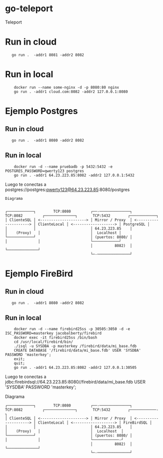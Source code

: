 # go-teleport
Teleport


# Run in cloud
```
   go run .  -addr1 8081 -addr2 8082
```


# Run in local

```
    docker run --name some-nginx -d -p 8080:80 nginx
    go run . -addr1 cloud.com:8082 -addr2 127.0.0.1:8080
```

# Ejemplo Postgres 

## Run in cloud
```
   go run .  -addr1 8080 -addr2 8082
```

## Run in local
```
    docker run -d --name pruebadb -p 5432:5432 -e POSTGRES_PASSWORD=qwerty123 postgres
    go run . -addr1 64.23.223.85:8082 -addr2 127.0.0.1:5432
```

Luego te conectas a  postgres://postgres:qwerty123@64.23.223.85:8080/postgres

```
Diagrama


┌────────────┐        TCP:8080         ┌──-──────────────┐        TCP:8082         ┌──────────────┐       TCP:5432        ┌────────────┐
│ ClienteSQL │ <---------------------> │ Mirror / Proxy  │ <---------------------> │ ClienteLocal │ <-------------------> │ PostgreSQL │
│            │                         │ 64.23.223.85    │                         │    (Proxy)   │                       │  Localhost │
└────────────┘                         │ (puertos: 8080/ │                         │              │                       └────────────┘
                                       │          8082)  │                         └──────────────┘
                                       └─-───────────────┘

```


# Ejemplo FireBird 

## Run in cloud
```
   go run .  -addr1 8080 -addr2 8082
```

## Run in local
```
    docker run -d --name firebird25ss -p 30505:3050 -d -e ISC_PASSWORD=masterkey jacobalberty/firebird
    docker exec -it firebird25ss /bin/bash
    cd /usr/local/firebird/bin/
    ./isql -u SYSDBA -p masterkey /firebird/data/mi_base.fdb
    CREATE DATABASE '/firebird/data/mi_base.fdb' USER 'SYSDBA' PASSWORD 'masterkey';
    exit;
    quit;
    go run . -addr1 64.23.223.85:8082 -addr2 127.0.0.1:30505
```

Luego te conectas a  jdbc:firebirdsql://64.23.223.85:8080//firebird/data/mi_base.fdb
USER 'SYSDBA' PASSWORD 'masterkey';


Diagrama

```
┌────────────┐        TCP:8080         ┌──-──────────────┐        TCP:8082         ┌──────────────┐       TCP:5432        ┌────────────-┐
│ ClienteSQL │ <---------------------> │ Mirror / Proxy  │ <---------------------> │ ClienteLocal │ <-------------------> │ FireBirdSQL │
│            │                         │ 64.23.223.85    │                         │    (Proxy)   │                       │  Localhost  │
└────────────┘                         │ (puertos: 8080/ │                         │              │                       └────────────-┘
                                       │          8082)  │                         └──────────────┘
                                       └─-───────────────┘
```